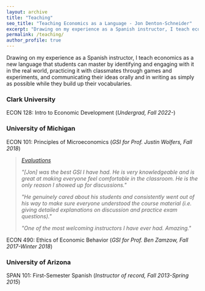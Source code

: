 ```yaml
---
layout: archive
title: "Teaching"
seo_title: "Teaching Economics as a Language - Jon Denton-Schneider"
excerpt: "Drawing on my experience as a Spanish instructor, I teach economics as a new language for students to master."
permalink: /teaching/
author_profile: true
---
```


<p>
Drawing on my experience as a Spanish instructor, I teach economics as a new language that students can master by identifying and engaging with it in the real world, practicing it with classmates through games and experiments, and communicating their ideas orally and in writing as simply as possible while they build up their vocabularies.
</p>

<h3>Clark University</h3>

<p>
ECON 128: Intro to Economic Development (<i>Undergrad, Fall 2022-</i>)
  </p>
  
<h3>University of Michigan</h3>

<p>
<details,open="false">ECON 101: Principles of Microeconomics (<i>GSI for Prof. Justin Wolfers, Fall 2018</i>)
  <blockquote>
  <p><a href="https://jondentonschneider.com/files/denton-schneider_teaching_evaluations_econ101.pdf"><i>Evaluations</i></a>
  </p>
  <p><i>"[Jon] was the best GSI I have had. He is very knowledgeable and is great at making everyone feel comfortable in the classroom. He is the only reason I showed up for discussions."</i>
  </p>
  <p><i>"He genuinely cared about his students and consistently went out of his way to make sure everyone understood the course material (i.e. giving detailed explanations on discussion and practice exam questions)."</i>
  </p>
  <p><i>"One of the most welcoming instructors I have ever had. Amazing."</i>
  </p>
  </blockquote>
  </details>
  </p>

<p>
ECON 490: Ethics of Economic Behavior (<i>GSI for Prof. Ben Zamzow, Fall 2017-Winter 2018</i>)
  </p>

<h3>University of Arizona</h3>


<p>
SPAN 101: First-Semester Spanish (<i>Instructor of record, Fall 2013-Spring 2015</i>)
  </p>
